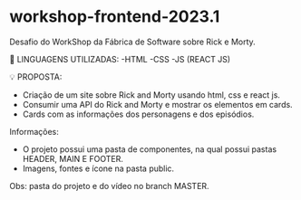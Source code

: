 # workshop-frontend-2023.1

Desafio do WorkShop da Fábrica de Software sobre Rick e Morty.

🔨 LINGUAGENS UTILIZADAS:
-HTML
-CSS
-JS (REACT JS)

💡 PROPOSTA:
- Criação de um site sobre Rick and Morty usando html, css e react js. 
- Consumir uma API do Rick and Morty e mostrar os elementos em cards.
- Cards com as informações dos personagens e dos episódios.

Informações:
- O projeto possui uma pasta de componentes, na qual possui pastas HEADER, MAIN E FOOTER.
- Imagens, fontes e ícone na pasta public.

Obs: pasta do projeto e do vídeo no branch MASTER.
